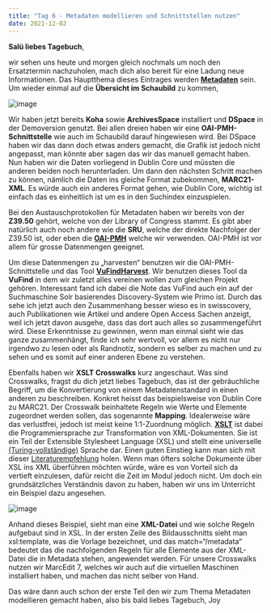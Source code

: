 ```yaml
---
title: "Tag 6 - Metadaten modellieren und Schnittstellen nutzen"
date: 2021-12-02
---
```


**Salü liebes Tagebuch**,

wir sehen uns heute und morgen gleich nochmals um noch den Ersatztermin nachzuholen, mach dich also bereit für eine Ladung neue Informationen.
Das Hauptthema dieses Eintrages werden [**Metadaten**](https://de.wikipedia.org/wiki/Metadaten) sein. Um wieder einmal auf die **Übersicht im Schaubild** zu kommen,

![image](https://user-images.githubusercontent.com/90834675/151672983-7dc0deb3-10cd-480b-bd20-d5e482cd127e.png)

 
Wir haben jetzt bereits **Koha** sowie **ArchivesSpace** installiert und **DSpace** in der Demoversion genutzt. Bei allen dreien haben wir eine **OAI-PMH-Schnittstelle** wie auch im Schaubild darauf hingewiesen wird. Bei DSpace haben wir das dann doch etwas anders gemacht, die Grafik ist jedoch nicht angepasst, man könnte aber sagen das wir das manuell gemacht haben. Nun haben wir die Daten vorliegend in Dublin Core und müssten die anderen beiden noch herunterladen. Um dann den nächsten Schritt machen zu können, nämlich die Daten ins gleiche Format zubekommen, **MARC21-XML**. Es würde auch ein anderes Format gehen, wie Dublin Core, wichtig ist einfach das es einheitlich ist um es in den Suchindex einzuspielen.

Bei den Austauschprotokollen für Metadaten haben wir bereits von der **Z39.50** gehört, welche von der Library of Congress stammt. Es gibt aber natürlich auch noch andere wie die **SRU**, welche der direkte Nachfolger der Z39.50 ist, oder eben die [**OAI-PMH**](https://www.openarchives.org/pmh/) welche wir verwenden. OAI-PMH ist vor allem für grosse Datenmengen geeignet.

Um diese Datenmengen zu „harvesten“ benutzen wir die OAI-PMH-Schnittstelle und das Tool [**VuFindHarvest**](https://github.com/vufind-org/vufindharvest). Wir benutzen dieses Tool da **VuFind** in dem wir zuletzt alles vereinen wollen zum gleichen Projekt gehören. Interessant fand ich dabei die Note das VuFind auch ein auf der Suchmaschine Solr basierendes Discovery-System wie Primo ist. Durch das sehe ich jetzt auch den Zusammenhang besser wieso es in swisscovery, auch Publikationen wie Artikel und andere Open Access Sachen anzeigt, weil ich jetzt davon ausgehe, dass das dort auch alles so zusammengeführt wird. Diese Erkenntnisse zu gewinnen, wenn man einmal sieht wie das ganze zusammenhängt, finde ich sehr wertvoll, vor allem es nicht nur irgendwo zu lesen oder als Randnotiz, sondern es selber zu machen und zu sehen und es somit auf einer anderen Ebene zu verstehen.

Ebenfalls haben wir **XSLT Crosswalks** kurz angeschaut. Was sind Crosswalks, fragst du dich jetzt liebes Tagebuch, das ist der gebräuchliche Begriff, um die Konvertierung von einem Metadatenstandard in einen anderen zu beschreiben. Konkret heisst das beispielsweise von Dublin Core zu MARC21. Der Crosswalk beinhaltete Regeln wie Werte und Elemente zugeordnet werden sollen, das sogenannte **Mapping**. Idealerweise wäre das verlustfrei, jedoch ist meist keine 1:1-Zuordnung möglich. [**XSLT**](https://de.wikipedia.org/wiki/XSL_Transformation) ist dabei die Programmiersprache zur Transformation von XML-Dokumenten. Sie ist ein Teil der Extensible Stylesheet Language (XSL) und stellt eine universelle [(Turing-vollständige)](https://de.wikipedia.org/wiki/Turing-Vollst%C3%A4ndigkeit) Sprache dar. Einen guten Einstieg kann man sich mit dieser [Literaturempfehlung](https://programminghistorian.org/en/lessons/transforming-xml-with-xsl) holen. 
Wenn man öfters solche Dokumente über XSL ins XML überführen möchten würde, wäre es von Vorteil sich da vertieft einzulesen, dafür reicht die Zeit im Modul jedoch nicht. Um doch ein grundsätzliches Verständnis davon zu haben, haben wir uns im Unterricht ein Beispiel dazu angesehen.

![image](https://user-images.githubusercontent.com/90834675/151673205-d132700c-8fd7-4536-a13d-4d19f79818b2.png)

 
Anhand dieses Beispiel, sieht man eine **XML-Datei** und wie solche Regeln aufgebaut sind in XSL. In der ersten Zeile des Bildausschnitts sieht man xsl:template, was die Vorlage bezeichnet, und das match=“/metadata“ bedeutet das die nachfolgenden Regeln für alle Elemente aus der XML-Datei die in Metadata stehen, angewendet werden. Für unsere Crosswalks nutzen wir MarcEdit 7, welches wir auch auf die virtuellen Maschinen installiert haben, und machen das nicht selber von Hand.

Das wäre dann auch schon der erste Teil den wir zum Thema Metadaten modellieren gemacht haben, also bis bald liebes Tagebuch,
Joy
